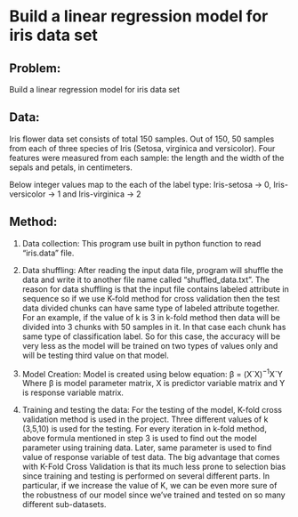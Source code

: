 # Build a linear regression model for iris data set

## Problem: 
Build a linear regression model for iris data set

## Data: 
Iris flower data set consists of total 150 samples. Out of 150, 50 samples from each of three species of Iris (Setosa, virginica and versicolor). Four features were measured from each sample: the length and the width of the sepals and petals, in centimeters. 


Below integer values map to the each of the label type:
Iris-setosa → 0, Iris-versicolor → 1 and Iris-virginica → 2


## Method:

1. Data collection:
This program use built in python function to read “iris.data” file.

2. Data shuffling:
After reading the input data file, program will shuffle the data and write it to another file name called “shuffled_data.txt”. The reason for data shuffling is that the input file contains labeled attribute in sequence so if we use K-fold method for cross validation then the test data divided chunks can have same type of labeled attribute together.
For an example, if the value of k is 3 in k-fold method then data will be divided into 3 chunks with 50 samples in it. In that case each chunk has same type of classification label. So for this case, the accuracy will be very less as the model will be trained on two types of values only and will be testing third value on that model.

3. Model Creation:
Model is created using below equation:
β = (X\`X)<sup>−1</sup>X\`Y
Where β is model parameter matrix, X is predictor variable matrix and Y is response variable matrix.

4. Training and testing the data:
For the testing of the model, K-fold cross validation method is used in the project. Three different values of k (3,5,10) is used for the testing. For every iteration in k-fold method, above formula mentioned in step 3 is used to find out the model parameter using training data. Later, same parameter is used to find value of response variable of test data.
The big advantage that comes with K-Fold Cross Validation is that its much less prone to selection bias since training and testing is performed on several different parts. In particular, if we increase the value of K, we can be even more sure of the robustness of our model since we’ve trained and tested on so many different sub-datasets.

